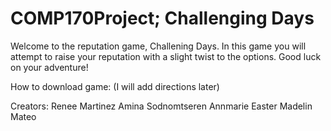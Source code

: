 # COMP170Project; Challenging Days
Welcome to the reputation game, Challening Days. In this game you will attempt to raise your reputation with a slight twist to the options. Good luck on your adventure!

How to download game:
(I will add directions later)

Creators:
Renee Martinez
Amina Sodnomtseren
Annmarie Easter 
Madelin Mateo